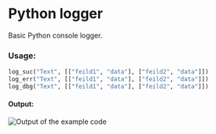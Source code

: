 # Python logger
Basic Python console logger.

### Usage:
```python
log_suc("Text", [["feild1", "data"], ["feild2", "data"]])
log_err("Text", [["feild1", "data"], ["feild2", "data"]])
log_dbg("Text", [["feild1", "data"], ["feild2", "data"]])
```

#### Output:
![Output of the example code](https://github.com/thisisbrrt/py-logger/example.png?raw=true)
